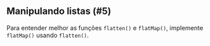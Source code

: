 ## Manipulando listas (#5)

Para entender melhor as funções `flatten()` e `flatMap()`, implemente
`flatMap()` usando `flatten()`.